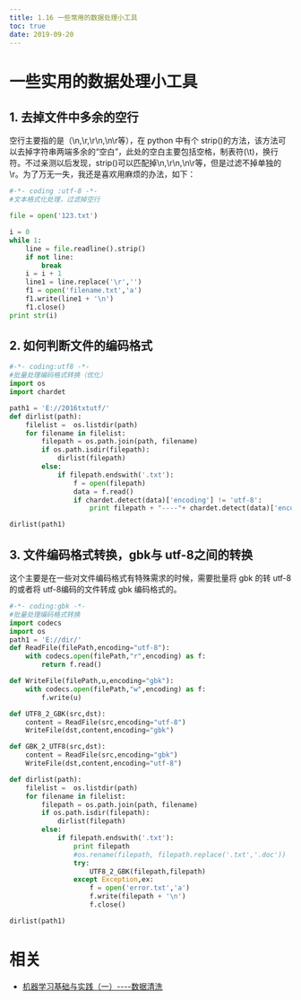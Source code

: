 ```yaml
---
title: 1.16 一些常用的数据处理小工具
toc: true
date: 2019-09-20
---
```

# 一些实用的数据处理小工具

## 1. 去掉文件中多余的空行

空行主要指的是（\n,\r,\r\n,\n\r等），在 python 中有个 strip()的方法，该方法可以去掉字符串两端多余的“空白”，此处的空白主要包括空格，制表符(\t)，换行符。不过亲测以后发现，strip()可以匹配掉\n,\r\n,\n\r等，但是过滤不掉单独的\r。为了万无一失，我还是喜欢用麻烦的办法，如下：


```py
#-*- coding :utf-8 -*-
#文本格式化处理，过滤掉空行

file = open('123.txt')

i = 0
while 1:
    line = file.readline().strip()
    if not line:
        break
    i = i + 1
    line1 = line.replace('\r','')
    f1 = open('filename.txt','a')
    f1.write(line1 + '\n')
    f1.close()
print str(i)
```





## 2. 如何判断文件的编码格式


```py
#-*- coding:utf8 -*-
#批量处理编码格式转换（优化）
import os
import chardet

path1 = 'E://2016txtutf/'
def dirlist(path):
    filelist =  os.listdir(path)
    for filename in filelist:
        filepath = os.path.join(path, filename)
        if os.path.isdir(filepath):
            dirlist(filepath)
        else:
            if filepath.endswith('.txt'):
                f = open(filepath)
                data = f.read()
                if chardet.detect(data)['encoding'] != 'utf-8':
                    print filepath + "----"+ chardet.detect(data)['encoding']

dirlist(path1)
```




## 3. 文件编码格式转换，gbk与 utf-8之间的转换

这个主要是在一些对文件编码格式有特殊需求的时候，需要批量将 gbk 的转 utf-8的或者将 utf-8编码的文件转成 gbk 编码格式的。


```py
#-*- coding:gbk -*-
#批量处理编码格式转换
import codecs
import os
path1 = 'E://dir/'
def ReadFile(filePath,encoding="utf-8"):
    with codecs.open(filePath,"r",encoding) as f:
        return f.read()

def WriteFile(filePath,u,encoding="gbk"):
    with codecs.open(filePath,"w",encoding) as f:
        f.write(u)

def UTF8_2_GBK(src,dst):
    content = ReadFile(src,encoding="utf-8")
    WriteFile(dst,content,encoding="gbk")

def GBK_2_UTF8(src,dst):
    content = ReadFile(src,encoding="gbk")
    WriteFile(dst,content,encoding="utf-8")

def dirlist(path):
    filelist =  os.listdir(path)
    for filename in filelist:
        filepath = os.path.join(path, filename)
        if os.path.isdir(filepath):
            dirlist(filepath)
        else:
            if filepath.endswith('.txt'):
                print filepath
                #os.rename(filepath, filepath.replace('.txt','.doc'))
                try:
                    UTF8_2_GBK(filepath,filepath)
                except Exception,ex:
                    f = open('error.txt','a')
                    f.write(filepath + '\n')
                    f.close()

dirlist(path1)
```


# 相关

- [机器学习基础与实践（一）----数据清洗](https://www.cnblogs.com/charlotte77/p/5606926.html)
